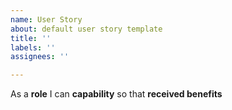 ```yaml
---
name: User Story
about: default user story template
title: ''
labels: ''
assignees: ''

---
```


As a **role** I can **capability** so that **received benefits**
